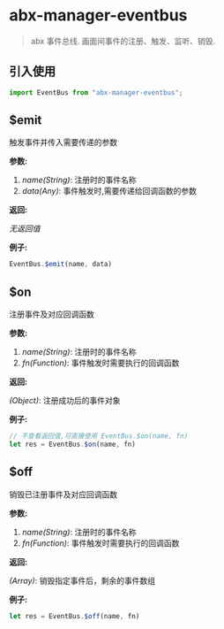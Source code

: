 # abx-manager-eventbus

> abx 事件总线. 画面间事件的注册、触发、监听、销毁.

## 引入使用
``` javascript
import EventBus from "abx-manager-eventbus";
```

## $emit
触发事件并传入需要传递的参数

**参数:**
  1. *name(String)*: 注册时的事件名称
  2. *data(Any)*: 事件触发时,需要传递给回调函数的参数

**返回:**

  *无返回值*

**例子:**
``` javascript
EventBus.$emit(name, data)
```

## $on
注册事件及对应回调函数

**参数:**
  1. *name(String)*: 注册时的事件名称
  2. *fn(Function)*: 事件触发时需要执行的回调函数

**返回:**

  *(Object)*: 注册成功后的事件对象

**例子:**
``` javascript
// 不查看返回值,可直接使用 EventBus.$on(name, fn)
let res = EventBus.$on(name, fn)
```

## $off
销毁已注册事件及对应回调函数

**参数:**
  1. *name(String)*: 注册时的事件名称
  2. *fn(Function)*: 事件触发时需要执行的回调函数

**返回:**

  *(Array)*: 销毁指定事件后，剩余的事件数组

**例子:**
``` javascript
let res = EventBus.$off(name, fn)
```